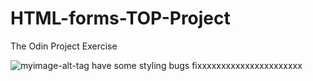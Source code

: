 # HTML-forms-TOP-Project
The Odin Project Exercise 

![myimage-alt-tag](https://www.theodinproject.com/assets/og-logo-022832d4cefeec1d5266237be260192f5980f9bcbf1c9ca151b358f0ce1fd2df.png)
have some styling bugs fixxxxxxxxxxxxxxxxxxxxxx
